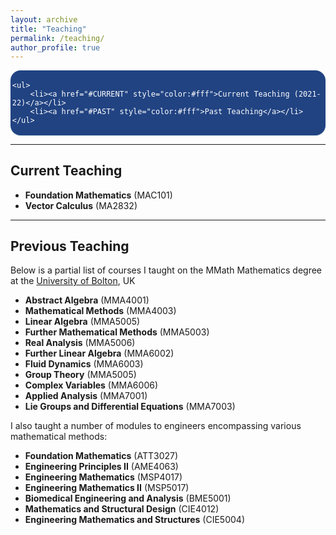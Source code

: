 ```yaml
---
layout: archive
title: "Teaching"
permalink: /teaching/
author_profile: true
---
```


<style>
.toc--style {
    margin: 0em 0em;
    padding: 0.2em;
    color: #fff;
    text-indent: initial;
    background-color: rgb(33,67,130);
    border-radius: 16px;
    box-shadow: 0 1px 1px rgba(59,156,186,0.25);
}
ol li {
  padding: 10px;
}

</style>

<div class="toc--style">

	<ul>
		<li><a href="#CURRENT" style="color:#fff">Current Teaching (2021-22)</a></li>
		<li><a href="#PAST" style="color:#fff">Past Teaching</a></li>
	</ul>
	
</div>	


---

## <a name="CURRENT">Current Teaching</a>
* **Foundation Mathematics**  (MAC101)
* **Vector Calculus** (MA2832)

---

## <a name="PAST">Previous Teaching</a>
Below is a partial list of courses I taught on the MMath Mathematics degree at the [University of Bolton](https://www.bolton.ac.uk), UK
* **Abstract Algebra** (MMA4001)
* **Mathematical Methods** (MMA4003)
* **Linear Algebra** (MMA5005)
* **Further Mathematical Methods** (MMA5003)
* **Real Analysis** (MMA5006)
* **Further Linear Algebra** (MMA6002)
* **Fluid Dynamics** (MMA6003)
* **Group Theory** (MMA5005)
* **Complex Variables** (MMA6006)
* **Applied Analysis** (MMA7001)
* **Lie Groups and Differential Equations** (MMA7003)  
  
I also taught a number of modules to engineers encompassing various mathematical methods:
* **Foundation Mathematics** (ATT3027)
* **Engineering Principles II** (AME4063)
* **Engineering Mathematics** (MSP4017)
* **Engineering Mathematics II** (MSP5017)
* **Biomedical Engineering and Analysis** (BME5001)
* **Mathematics and Structural Design** (CIE4012)
* **Engineering Mathematics and Structures** (CIE5004)
